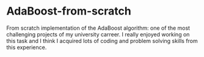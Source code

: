 # AdaBoost-from-scratch
From scratch implementation of the AdaBoost algorithm: one of the most challenging projects of my university carreer. 
I really enjoyed working on this task and I think I acquired lots of coding and problem solving skills from this experience. 
